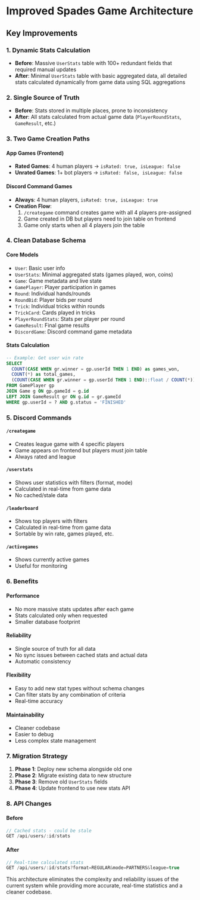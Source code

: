 # Improved Spades Game Architecture

## Key Improvements

### 1. Dynamic Stats Calculation
- **Before**: Massive `UserStats` table with 100+ redundant fields that required manual updates
- **After**: Minimal `UserStats` table with basic aggregated data, all detailed stats calculated dynamically from game data using SQL aggregations

### 2. Single Source of Truth
- **Before**: Stats stored in multiple places, prone to inconsistency
- **After**: All stats calculated from actual game data (`PlayerRoundStats`, `GameResult`, etc.)

### 3. Two Game Creation Paths

#### App Games (Frontend)
- **Rated Games**: 4 human players → `isRated: true, isLeague: false`
- **Unrated Games**: 1+ bot players → `isRated: false, isLeague: false`

#### Discord Command Games
- **Always**: 4 human players, `isRated: true, isLeague: true`
- **Creation Flow**: 
  1. `/creategame` command creates game with all 4 players pre-assigned
  2. Game created in DB but players need to join table on frontend
  3. Game only starts when all 4 players join the table

### 4. Clean Database Schema

#### Core Models
- `User`: Basic user info
- `UserStats`: Minimal aggregated stats (games played, won, coins)
- `Game`: Game metadata and live state
- `GamePlayer`: Player participation in games
- `Round`: Individual hands/rounds
- `RoundBid`: Player bids per round
- `Trick`: Individual tricks within rounds
- `TrickCard`: Cards played in tricks
- `PlayerRoundStats`: Stats per player per round
- `GameResult`: Final game results
- `DiscordGame`: Discord command game metadata

#### Stats Calculation
```sql
-- Example: Get user win rate
SELECT 
  COUNT(CASE WHEN gr.winner = gp.userId THEN 1 END) as games_won,
  COUNT(*) as total_games,
  (COUNT(CASE WHEN gr.winner = gp.userId THEN 1 END)::float / COUNT(*)) * 100 as win_rate
FROM GamePlayer gp
JOIN Game g ON gp.gameId = g.id
LEFT JOIN GameResult gr ON g.id = gr.gameId
WHERE gp.userId = ? AND g.status = 'FINISHED'
```

### 5. Discord Commands

#### `/creategame`
- Creates league game with 4 specific players
- Game appears on frontend but players must join table
- Always rated and league

#### `/userstats`
- Shows user statistics with filters (format, mode)
- Calculated in real-time from game data
- No cached/stale data

#### `/leaderboard`
- Shows top players with filters
- Calculated in real-time from game data
- Sortable by win rate, games played, etc.

#### `/activegames`
- Shows currently active games
- Useful for monitoring

### 6. Benefits

#### Performance
- No more massive stats updates after each game
- Stats calculated only when requested
- Smaller database footprint

#### Reliability
- Single source of truth for all data
- No sync issues between cached stats and actual data
- Automatic consistency

#### Flexibility
- Easy to add new stat types without schema changes
- Can filter stats by any combination of criteria
- Real-time accuracy

#### Maintainability
- Cleaner codebase
- Easier to debug
- Less complex state management

### 7. Migration Strategy

1. **Phase 1**: Deploy new schema alongside old one
2. **Phase 2**: Migrate existing data to new structure
3. **Phase 3**: Remove old `UserStats` fields
4. **Phase 4**: Update frontend to use new stats API

### 8. API Changes

#### Before
```javascript
// Cached stats - could be stale
GET /api/users/:id/stats
```

#### After
```javascript
// Real-time calculated stats
GET /api/users/:id/stats?format=REGULAR&mode=PARTNERS&league=true
```

This architecture eliminates the complexity and reliability issues of the current system while providing more accurate, real-time statistics and a cleaner codebase.
